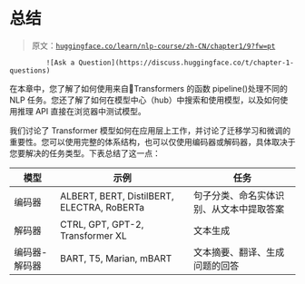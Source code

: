 # 总结

> 原文：[`huggingface.co/learn/nlp-course/zh-CN/chapter1/9?fw=pt`](https://huggingface.co/learn/nlp-course/zh-CN/chapter1/9?fw=pt)

             ![Ask a Question](https://discuss.huggingface.co/t/chapter-1-questions)

在本章中，您了解了如何使用来自🤗Transformers 的函数 pipeline()处理不同的 NLP 任务。您还了解了如何在模型中心（hub）中搜索和使用模型，以及如何使用推理 API 直接在浏览器中测试模型。

我们讨论了 Transformer 模型如何在应用层上工作，并讨论了迁移学习和微调的重要性。您可以使用完整的体系结构，也可以仅使用编码器或解码器，具体取决于您要解决的任务类型。下表总结了这一点：

| 模型 | 示例 | 任务 |
| --- | --- | --- |
| 编码器 | ALBERT, BERT, DistilBERT, ELECTRA, RoBERTa | 句子分类、命名实体识别、从文本中提取答案 |
| 解码器 | CTRL, GPT, GPT-2, Transformer XL | 文本生成 |
| 编码器-解码器 | BART, T5, Marian, mBART | 文本摘要、翻译、生成问题的回答 |
